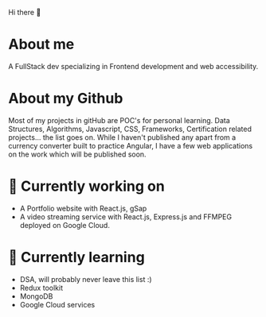 Hi there 👋

# About me
A FullStack dev specializing in Frontend development and web accessibility.

# About my Github
Most of my projects in gitHub are POC's for personal learning. Data Structures, Algorithms, Javascript, CSS, Frameworks, Certification related projects... the list goes on. While I haven't published any apart from a currency converter built to practice Angular, I have a few web applications on the work which will be published soon.

# 🔭 Currently working on
- A Portfolio website with React.js, gSap
- A video streaming service with React.js, Express.js and FFMPEG deployed on Google Cloud.

# 🌱 Currently learning
- DSA, will probably never leave this list :)
- Redux toolkit
- MongoDB
- Google Cloud services

<!--
**Nithyarakash-t/Nithyarakash-t** is a ✨ _special_ ✨ repository because its `README.md` (this file) appears on your GitHub profile.

Here are some ideas to get you started:

- 🔭 I’m currently working on ...
- 🌱 I’m currently learning ...
- 👯 I’m looking to collaborate on ...
- 🤔 I’m looking for help with ...
- 💬 Ask me about ...
- 📫 How to reach me: ...
- 😄 Pronouns: ...
- ⚡ Fun fact: ...
-->
